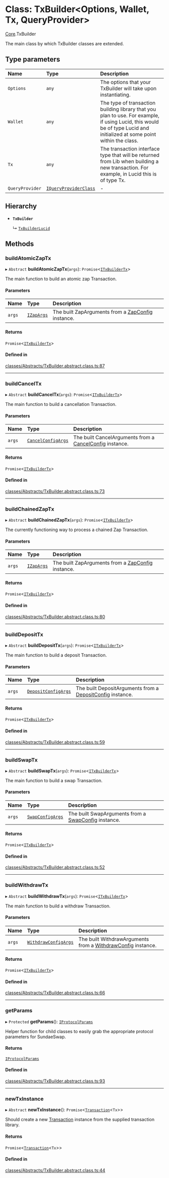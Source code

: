 # Class: TxBuilder<Options, Wallet, Tx, QueryProvider\>

[Core](../modules/Core.md).TxBuilder

The main class by which TxBuilder classes are extended.

## Type parameters

| Name | Type | Description |
| :------ | :------ | :------ |
| `Options` | `any` | The options that your TxBuilder will take upon instantiating. |
| `Wallet` | `any` | The type of transaction building library that you plan to use. For example, if using Lucid, this would be of type Lucid and initialized at some point within the class. |
| `Tx` | `any` | The transaction interface type that will be returned from Lib when building a new transaction. For example, in Lucid this is of type Tx. |
| `QueryProvider` | [`IQueryProviderClass`](../interfaces/Core.IQueryProviderClass.md) | - |

## Hierarchy

- **`TxBuilder`**

  ↳ [`TxBuilderLucid`](Extensions.TxBuilderLucid.md)

## Methods

### buildAtomicZapTx

▸ `Abstract` **buildAtomicZapTx**(`args`): `Promise`<[`ITxBuilderTx`](../interfaces/Core.ITxBuilderTx.md)\>

The main function to build an atomic zap Transaction.

#### Parameters

| Name | Type | Description |
| :------ | :------ | :------ |
| `args` | [`IZapArgs`](../interfaces/Core.IZapArgs.md) | The built ZapArguments from a [ZapConfig](Core.ZapConfig.md) instance. |

#### Returns

`Promise`<[`ITxBuilderTx`](../interfaces/Core.ITxBuilderTx.md)\>

#### Defined in

[classes/Abstracts/TxBuilder.abstract.class.ts:87](https://github.com/SundaeSwap-finance/sundae-sdk/blob/main/packages/core/src/classes/Abstracts/TxBuilder.abstract.class.ts#L87)

___

### buildCancelTx

▸ `Abstract` **buildCancelTx**(`args`): `Promise`<[`ITxBuilderTx`](../interfaces/Core.ITxBuilderTx.md)\>

The main function to build a cancellation Transaction.

#### Parameters

| Name | Type | Description |
| :------ | :------ | :------ |
| `args` | [`CancelConfigArgs`](../interfaces/Core.CancelConfigArgs.md) | The built CancelArguments from a [CancelConfig](Core.CancelConfig.md) instance. |

#### Returns

`Promise`<[`ITxBuilderTx`](../interfaces/Core.ITxBuilderTx.md)\>

#### Defined in

[classes/Abstracts/TxBuilder.abstract.class.ts:73](https://github.com/SundaeSwap-finance/sundae-sdk/blob/main/packages/core/src/classes/Abstracts/TxBuilder.abstract.class.ts#L73)

___

### buildChainedZapTx

▸ `Abstract` **buildChainedZapTx**(`args`): `Promise`<[`ITxBuilderTx`](../interfaces/Core.ITxBuilderTx.md)\>

The currently functioning way to process a chained Zap Transaction.

#### Parameters

| Name | Type | Description |
| :------ | :------ | :------ |
| `args` | [`IZapArgs`](../interfaces/Core.IZapArgs.md) | The built ZapArguments from a [ZapConfig](Core.ZapConfig.md) instance. |

#### Returns

`Promise`<[`ITxBuilderTx`](../interfaces/Core.ITxBuilderTx.md)\>

#### Defined in

[classes/Abstracts/TxBuilder.abstract.class.ts:80](https://github.com/SundaeSwap-finance/sundae-sdk/blob/main/packages/core/src/classes/Abstracts/TxBuilder.abstract.class.ts#L80)

___

### buildDepositTx

▸ `Abstract` **buildDepositTx**(`args`): `Promise`<[`ITxBuilderTx`](../interfaces/Core.ITxBuilderTx.md)\>

The main function to build a deposit Transaction.

#### Parameters

| Name | Type | Description |
| :------ | :------ | :------ |
| `args` | [`DepositConfigArgs`](../interfaces/Core.DepositConfigArgs.md) | The built DepositArguments from a [DepositConfig](Core.DepositConfig.md) instance. |

#### Returns

`Promise`<[`ITxBuilderTx`](../interfaces/Core.ITxBuilderTx.md)\>

#### Defined in

[classes/Abstracts/TxBuilder.abstract.class.ts:59](https://github.com/SundaeSwap-finance/sundae-sdk/blob/main/packages/core/src/classes/Abstracts/TxBuilder.abstract.class.ts#L59)

___

### buildSwapTx

▸ `Abstract` **buildSwapTx**(`args`): `Promise`<[`ITxBuilderTx`](../interfaces/Core.ITxBuilderTx.md)\>

The main function to build a swap Transaction.

#### Parameters

| Name | Type | Description |
| :------ | :------ | :------ |
| `args` | [`SwapConfigArgs`](../interfaces/Core.SwapConfigArgs.md) | The built SwapArguments from a [SwapConfig](Core.SwapConfig.md) instance. |

#### Returns

`Promise`<[`ITxBuilderTx`](../interfaces/Core.ITxBuilderTx.md)\>

#### Defined in

[classes/Abstracts/TxBuilder.abstract.class.ts:52](https://github.com/SundaeSwap-finance/sundae-sdk/blob/main/packages/core/src/classes/Abstracts/TxBuilder.abstract.class.ts#L52)

___

### buildWithdrawTx

▸ `Abstract` **buildWithdrawTx**(`args`): `Promise`<[`ITxBuilderTx`](../interfaces/Core.ITxBuilderTx.md)\>

The main function to build a withdraw Transaction.

#### Parameters

| Name | Type | Description |
| :------ | :------ | :------ |
| `args` | [`WithdrawConfigArgs`](../interfaces/Core.WithdrawConfigArgs.md) | The built WithdrawArguments from a [WithdrawConfig](Core.WithdrawConfig.md) instance. |

#### Returns

`Promise`<[`ITxBuilderTx`](../interfaces/Core.ITxBuilderTx.md)\>

#### Defined in

[classes/Abstracts/TxBuilder.abstract.class.ts:66](https://github.com/SundaeSwap-finance/sundae-sdk/blob/main/packages/core/src/classes/Abstracts/TxBuilder.abstract.class.ts#L66)

___

### getParams

▸ `Protected` **getParams**(): [`IProtocolParams`](../interfaces/Core.IProtocolParams.md)

Helper function for child classes to easily grab the appropriate protocol parameters for SundaeSwap.

#### Returns

[`IProtocolParams`](../interfaces/Core.IProtocolParams.md)

#### Defined in

[classes/Abstracts/TxBuilder.abstract.class.ts:93](https://github.com/SundaeSwap-finance/sundae-sdk/blob/main/packages/core/src/classes/Abstracts/TxBuilder.abstract.class.ts#L93)

___

### newTxInstance

▸ `Abstract` **newTxInstance**(): `Promise`<[`Transaction`](Core.Transaction.md)<`Tx`\>\>

Should create a new [Transaction](Core.Transaction.md) instance from the supplied transaction library.

#### Returns

`Promise`<[`Transaction`](Core.Transaction.md)<`Tx`\>\>

#### Defined in

[classes/Abstracts/TxBuilder.abstract.class.ts:44](https://github.com/SundaeSwap-finance/sundae-sdk/blob/main/packages/core/src/classes/Abstracts/TxBuilder.abstract.class.ts#L44)
